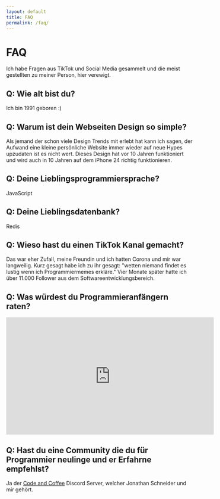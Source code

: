 ```yaml
---
layout: default
title: FAQ
permalink: /faq/
---
```


# FAQ

Ich habe Fragen aus TikTok und Social Media gesammelt und die meist gestellten zu meiner Person, hier verewigt.

## Q: Wie alt bist du?

Ich bin 1991 geboren :)

## Q: Warum ist dein Webseiten Design so simple?

Als jemand der schon viele Design Trends mit erlebt hat
kann ich sagen, der Aufwand eine kleine persönliche Website immer wieder auf neue Hypes upzudaten ist es nicht wert. Dieses Design hat vor 10 Jahren funktioniert und wird auch in 10 Jahren auf dem iPhone 24 richtig funktionieren.

## Q: Deine Lieblingsprogrammiersprache?

JavaScript

## Q: Deine Lieblingsdatenbank?

Redis

## Q: Wieso hast du einen TikTok Kanal gemacht?

Das war eher Zufall, meine Freundin und ich hatten
Corona und mir war langweilig. Kurz gesagt habe ich zu ihr gesagt: "wetten niemand findet es lustig wenn ich Programmiermemes erkläre." Vier Monate später hatte ich über 11.000 Follower aus dem Softwareentwicklungsbereich.

## Q: Was würdest du Programmieranfängern raten?

<iframe width="560" height="315" src="https://www.youtube.com/embed/RWScWEmb6As" title="YouTube video player" frameborder="0" allow="accelerometer; autoplay; clipboard-write; encrypted-media; gyroscope; picture-in-picture" allowfullscreen></iframe>

## Q: Hast du eine Community die du für Programmier neulinge und er Erfahrne empfehlst?

Ja der <a href="http://discord.code-n.coffee"  target="_blank" rel="noopener">Code and Coffee</a> Discord <i class="fab fa-discord"></i> Server, welcher Jonathan Schneider und mir gehört.
